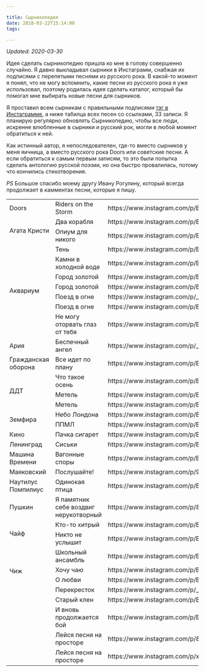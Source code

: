 ```yaml
---

title: Сырникопедия
date: 2018-03-22T15:14:00
tags: 

---
```


_Updated: 2020-03-30_

Идея сделать сырникопедию пришла ко мне в голову совершенно случайно. Я давно выкладывал сырники в Инстаграмм, снабжая их подписями с перепетыми песнями из русского рока. В какой-то момент я понял, что не могу вспомнить, какие песни из русского рока я уже использовал, поэтому родилась идея сделать каталог, который бы помогал мне выбирать новые песни для сырников.

<!--more-->

Я проставил всем сырникам с правильными подписями [тэг в Инстаграмме](https://www.instagram.com/explore/tags/%D1%81%D1%8B%D1%80%D0%BD%D0%B8%D0%BA%D0%BE%D0%BF%D0%B5%D0%B4%D0%B8%D1%8F/), а ниже табилца всех песен со ссылками, 33 записи. Я планирую регулярно обновлять Сырникопедию, чтобы все люди, искренне влюбленные в сырники и русский рок, могли в любой момент обратиться к ней.

Как истинный автор, я непоследователен, где-то вместо сырников у меня яичница, а вместо русского рока Doors или советские песни. А если обратиться к самым первым записям, то это были попытка сделать антологию русской поэзии, но она быстро провалилась, потому что кончились стихотворения.

*PS* Большое спасибо моему другу Ивану Рогулину, который всегда продолжает в камментах песни, которые я пишу.

<table class="music">
<tr><td>Doors</td><td>Riders on the Storm</td><td>https://www.instagram.com/p/BGdjeKzSR_z</td></tr>

<tr><td rowspan="2">Агата Кристи</td><td>Два корабля</td><td>https://www.instagram.com/p/BbGeksfATS2</td></tr>
<tr>                                 <td>Опиум для никого</td><td>https://www.instagram.com/p/BaqHlF3gcBJ</td></tr>

<tr><td rowspan="7">Аквариум</td><td>Тень</td><td>https://www.instagram.com/p/Bas_xVBgDvj</td></tr>
<tr>                             <td>Камни в холодной воде</td><td>https://www.instagram.com/p/BZnR3YjAzUw</td></tr>
<tr>                             <td>Город золотой</td><td>https://www.instagram.com/p/BLaOhhgAcns</td></tr>
<tr>                             <td>Город золотой</td><td>https://www.instagram.com/p/BB1Vh9kSR_w</td></tr>
<tr>                             <td>Поезд в огне</td><td>https://www.instagram.com/p/_nuHoySR2c</td></tr>
<tr>                             <td>Поезд в огне</td><td>https://www.instagram.com/p/BxJ5Nkgl7Lm/</td></tr>
<tr>                             <td>Не могу оторвать глаз от тебя</td><td>https://www.instagram.com/p/B-WzvJ2DWhI</td></tr>

<tr><td>Ария</td><td>Беспечный ангел</td><td>https://www.instagram.com/p/_VrPp3SR8k</td></tr>
<tr><td>Гражданская оборона</td><td>Все идет по плану</td><td>https://www.instagram.com/p/B9qxw0PDXEz</td></tr>

<tr><td rowspan="3">ДДТ</td><td>Что такое осень</td><td>https://www.instagram.com/p/BaGGuWkAPrR</td></tr>
<tr>                        <td>Метель</td><td>https://www.instagram.com/p/BWcA6lMg2D6</td></tr>
<tr>                        <td>Метель</td><td>https://www.instagram.com/p/B88KboFDaB-</td></tr>

<tr><td rowspan="2">Земфира</td><td>Небо Лондона</td><td>https://www.instagram.com/p/BctltxCAdJm</td></tr>
<tr>                            <td>ППМЛ</td><td>https://www.instagram.com/p/BWt2PVVgube</td></tr>

<tr><td>Кино</td><td>Пачка сигарет</td><td>https://www.instagram.com/p/Bc6dgxDAzJJ</td></tr>

<tr><td>Ленинград</td><td>Сиськи</td><td>https://www.instagram.com/p/BMiTbpxgbBX</td></tr>

<tr><td>Машина Времени</td><td>Вагонные споры</td><td>https://www.instagram.com/p/BgdC7KinyAo</td></tr>

<tr><td>Маяковский</td><td>Послушайте!</td><td>https://www.instagram.com/p/9-NgqoyR0v</td></tr>

<tr><td>Наутилус Помпилиус</td><td>Одинокая птица</td><td>https://www.instagram.com/p/BI_0B0HDINb</td></tr>

<tr><td>Пушкин</td><td>Я памятник себе воздвиг нерукотворный </td><td>https://www.instagram.com/p/8uaf58SR3F</td></tr>

<tr><td rowspan="2">Чайф</td><td>Кто-то хитрый</td><td>https://www.instagram.com/p/BcWQPnIAk4f</td></tr>
<tr>                         <td>Никто не услышит</td><td>https://www.instagram.com/p/BDSGJ8syR68</td></tr>

<tr><td rowspan="4">Чиж</td><td>Школьный ансамбль</td><td>https://www.instagram.com/p/BcENQHvA4qJ</td></tr>
<tr>                        <td>Хочу чаю</td><td>https://www.instagram.com/p/BaQiwjrg6lb</td></tr>
<tr>                        <td>О любви</td><td>https://www.instagram.com/p/BCb9kWASR4s</td></tr>
<tr>                        <td>Перекресток</td><td>https://www.instagram.com/p/_0mByBSR5U</td></tr>

<tr><td></td><td>Старый клен</td><td>https://www.instagram.com/p/BJuD9nzjilM</td></tr>
<tr><td></td><td>И вновь продолжается бой</td><td>https://www.instagram.com/p/BA3nVa8yR8O</td></tr>
<tr><td></td><td>Лейся песня на просторе</td><td>https://www.instagram.com/p/8SDghdSRy2</td></tr>
<tr><td></td><td>Лейся песня на просторе</td><td>https://www.instagram.com/p/x-_s9oSR9u</td></tr>
</table>
